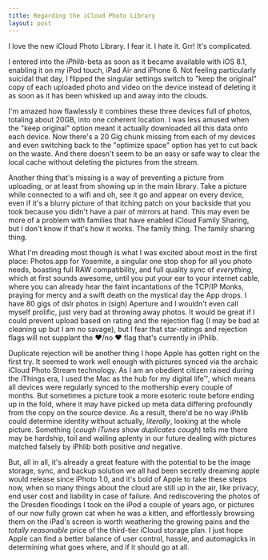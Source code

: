 ```yaml
---
title: Regarding the iCloud Photo Library 
layout: post
---
```


I love the new iCloud Photo Library. I fear it. I hate it. Grr! It's complicated. 

I entered into the *iPhlib*-beta as soon as it became available with iOS 8.1, enabling it on my iPod touch, iPad Air and iPhone 6. Not feeling particularly suicidal that day, I flipped the singular settings switch to "keep the original" copy of each uploaded photo and video on the device instead of deleting it as soon as it has been whisked up and away into the clouds. 

I'm amazed how flawlessly it combines these three devices full of photos, totaling about 20GB, into one coherent location. I was less amused when the "keep original" option meant it actually downloaded all this data onto each device. Now there's a 20 Gig chunk missing from each of my devices and even switching back to the "optimize space" option has yet to cut back on the waste. And there doesn't seem to be an easy or safe way to clear the local cache without deleting the pictures from the stream. 

Another thing that's missing is a way of preventing a picture from uploading, or at least from showing up in the main library. Take a picture while connected to a wifi and oh, see it go and appear on every device, even if it's a blurry picture of that itching patch on your backside that you took because you didn't have a pair of mirrors at hand. This may even be more of a problem with families that have enabled iCloud Family Sharing, but I don't know if that's how it works. The family thing. The family sharing thing. 

What I'm dreading most though is what I was excited about most in the first place: Photos.app for Yosemite, a singular one stop shop for all you photo needs, boasting full RAW compatibility, and full quality sync of *everything*, which at first sounds awesome, until you put your ear to your internet cable, where you can already hear the faint incantations of the TCP/IP Monks, praying for mercy and a swift death on the mystical day the App drops. I have 80 gigs of dslr photos in (sigh) Aperture and I wouldn't even call myself prolific, just very bad at throwing away photos. It would be great if I could prevent upload based on rating and the rejection flag (I may be bad at cleaning up but I am no savage), but I fear that star-ratings and rejection flags will not supplant the ❤️/no ❤️ flag that's currently in iPhlib. 

Duplicate rejection will be another thing I hope Apple has gotten right on the first try. It seemed to work well enough with pictures synced via the archaic iCloud Photo Stream technology. As I am an obedient citizen raised during the iThings era, I used the Mac as the hub for my digital life™, which means all devices were regularly synced to the mothership every couple of months. But sometimes a picture took a more esoteric route before ending up in the fold, where it may have picked up meta data differing profoundly from the copy on the source device. As a result, there'd be no way iPhlib could determine identity without actually, *literally*, looking at the whole picture. Something (*cough iTunes show duplicates cough*) tells me there may be hardship, toil and wailing aplenty in our future dealing with pictures matched falsely by iPhlib both positive *and* negative. 

But, all in all, it's already a great feature with the potential to be the image storage, sync, and backup solution we all had been secretly dreaming apple would release since iPhoto 1.0, and it's bold of Apple to take these steps now, when so many things about the cloud are still up in the air, like privacy, end user cost and liability in case of failure. And rediscovering the photos of the Dresden floodings I took on the iPod a couple of years ago, or pictures of our now fully grown cat when he was a kitten, and effortlessly browsing them on the iPad's screen is worth weathering the growing pains and the *totally reasonable* price of the third-tier iCloud storage plan. I just hope Apple can find a better balance of user control, hassle, and automagicks in determining what goes where, and if it should go at all. 
